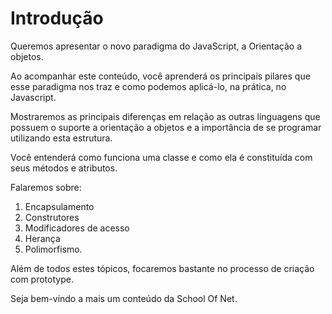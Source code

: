 # Introdução

Queremos apresentar o novo paradigma do JavaScript, a Orientação a objetos. 

Ao acompanhar este conteúdo, você aprenderá os principais pilares que esse paradigma nos traz e como podemos aplicá-lo, na prática, no Javascript. 

Mostraremos as principais diferenças em relação as outras linguagens que possuem o suporte a orientação a objetos e a importância de se programar utilizando esta estrutura.

Você entenderá como funciona uma classe e como ela é constituída com seus métodos e atributos.

Falaremos sobre:

1. Encapsulamento 
2. Construtores 
3. Modificadores de acesso 
4. Herança  
5. Polimorfismo. 

Além de todos estes tópicos, focaremos bastante no processo de criação com prototype.

Seja bem-vindo a mais um conteúdo da School Of Net.